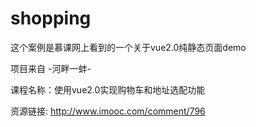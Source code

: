 # shopping
这个案例是慕课网上看到的一个关于vue2.0纯静态页面demo 

项目来自 -河畔一蚌-

课程名称：使用vue2.0实现购物车和地址选配功能

资源链接: http://www.imooc.com/comment/796